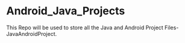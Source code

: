 # Android_Java_Projects
This Repo will be used to store all the Java and Android Project Files-JavaAndroidProject.
